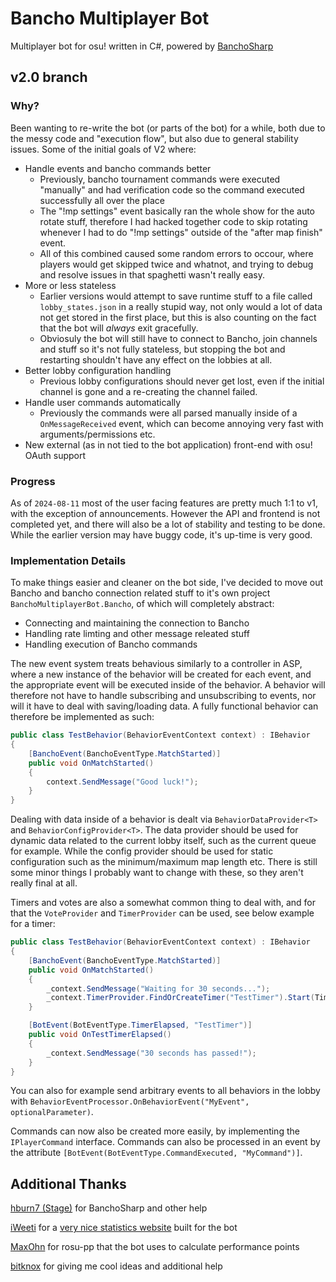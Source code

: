 # Bancho Multiplayer Bot

Multiplayer bot for osu! written in C#, powered by [BanchoSharp](https://github.com/hburn7/BanchoSharp)

## v2.0 branch

### Why?

Been wanting to re-write the bot (or parts of the bot) for a while, both due to the messy code and "execution flow", but also due to general stability issues. Some of the initial goals of V2 where:
* Handle events and bancho commands better
  * Previously, bancho tournament commands were executed "manually" and had verification code so the command executed successfully all over the place
  * The "!mp settings" event basically ran the whole show for the auto rotate stuff, therefore I had hacked together code to skip rotating whenever I had to do "!mp settings" outside of the "after map finish" event.
  * All of this combined caused some random errors to occour, where players would get skipped twice and whatnot, and trying to debug and resolve issues in that spaghetti wasn't really easy.
* More or less stateless
  * Earlier versions would attempt to save runtime stuff to a file called `lobby_states.json` in a really stupid way, not only would a lot of data not get stored in the first place, but this is also counting on the fact that the bot will *always* exit gracefully.
  * Obviosuly the bot will still have to connect to Bancho, join channels and stuff so it's not fully stateless, but stopping the bot and restarting shouldn't have any effect on the lobbies at all.
* Better lobby configuration handling
  * Previous lobby configurations should never get lost, even if the initial channel is gone and a re-creating the channel failed.
* Handle user commands automatically
  * Previously the commands were all parsed manually inside of a `OnMessageReceived` event, which can become annoying very fast with arguments/permissions etc.
* New external (as in not tied to the bot application) front-end with osu! OAuth support
 
### Progress

As of `2024-08-11` most of the user facing features are pretty much 1:1 to v1, with the exception of announcements. However the API and frontend is not completed yet, and there will also be a lot of stability and testing to be done. While the earlier version may have buggy code, it's up-time is very good. 

### Implementation Details

To make things easier and cleaner on the bot side, I've decided to move out Bancho and bancho connection related stuff to it's own project `BanchoMultiplayerBot.Bancho`, of which will completely abstract:
* Connecting and maintaining the connection to Bancho
* Handling rate limting and other message releated stuff
* Handling execution of Bancho commands

The new event system treats behavious similarly to a controller in ASP, where a new instance of the behavior will be created for each event, and the appropriate event will be executed inside of the behavior. A behavior will therefore not have to handle subscribing and unsubscribing to events, nor will it have to deal with saving/loading data. A fully functional behavior can therefore be implemented as such:
```cs
public class TestBehavior(BehaviorEventContext context) : IBehavior
{
    [BanchoEvent(BanchoEventType.MatchStarted)]
    public void OnMatchStarted()
    {
        context.SendMessage("Good luck!");
    }
}
```

Dealing with data inside of a behavior is dealt via `BehaviorDataProvider<T>` and `BehaviorConfigProvider<T>`. The data provider should be used for dynamic data related to the current lobby itself, such as the current queue for example. While the config provider should be used for static configuration such as the minimum/maximum map length etc. There is still some minor things I probably want to change with these, so they aren't really final at all. 

Timers and votes are also a somewhat common thing to deal with, and for that the `VoteProvider` and `TimerProvider` can be used, see below example for a timer:
```cs
public class TestBehavior(BehaviorEventContext context) : IBehavior
{
    [BanchoEvent(BanchoEventType.MatchStarted)]
    public void OnMatchStarted()
    {
        _context.SendMessage("Waiting for 30 seconds...");
        _context.TimerProvider.FindOrCreateTimer("TestTimer").Start(TimeSpan.FromSeconds(30));
    }

    [BotEvent(BotEventType.TimerElapsed, "TestTimer")]
    public void OnTestTimerElapsed()
    {
        _context.SendMessage("30 seconds has passed!");
    }
}
```

You can also for example send arbitrary events to all behaviors in the lobby with `BehaviorEventProcessor.OnBehaviorEvent("MyEvent", optionalParameter)`.

Commands can now also be created more easily, by implementing the `IPlayerCommand` interface. Commands can also be processed in an event by the attribute `[BotEvent(BotEventType.CommandExecuted, "MyCommand")]`.

## Additional Thanks
[hburn7 (Stage)](https://github.com/hburn7) for BanchoSharp and other help

[iWeeti](https://github.com/iWeeti) for a [very nice statistics website](https://github.com/iWeeti/weetisoft-osu) built for the bot

[MaxOhn](https://github.com/MaxOhn) for rosu-pp that the bot uses to calculate performance points

[bitknox](https://github.com/bitknox) for giving me cool ideas and additional help

